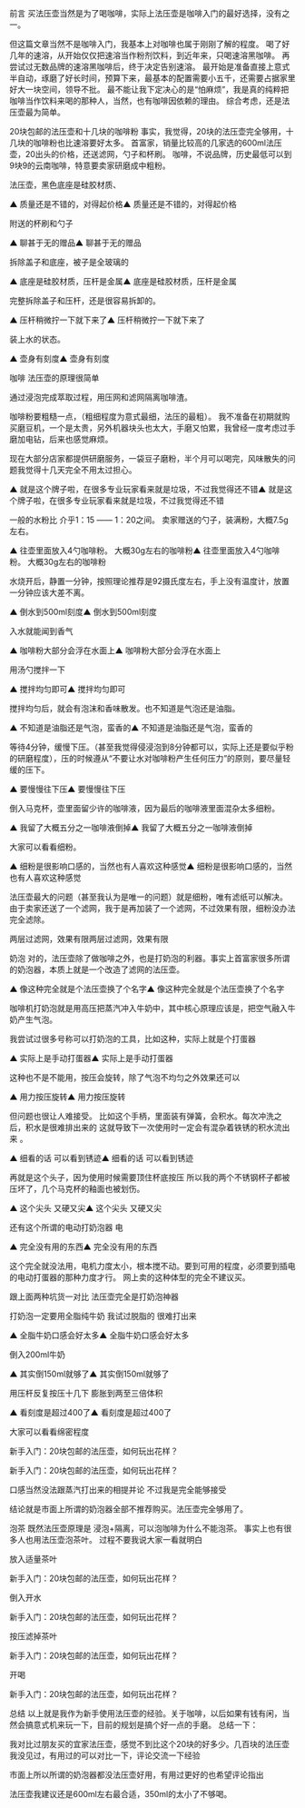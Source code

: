 前言
买法压壶当然是为了喝咖啡，实际上法压壶是咖啡入门的最好选择，没有之一。

但这篇文章当然不是咖啡入门，我基本上对咖啡也属于刚刚了解的程度。 喝了好几年的速溶，从开始仅仅把速溶当作粉剂饮料，到近年来，只喝速溶黑咖啡。 再尝试过无数品牌的速溶黑咖啡后，终于决定告别速溶。 最开始是准备直接上意式半自动，琢磨了好长时间，预算下来，最基本的配置需要小五千，还需要占据家里好大一块空间，领导不批。 最不能让我下定决心的是“怕麻烦”，我是真的纯粹把咖啡当作饮料来喝的那种人，当然，也有咖啡因依赖的理由。 综合考虑，还是法压壶最为简单。

20块包邮的法压壶和十几块的咖啡粉
事实，我觉得，20块的法压壶完全够用，十几块的咖啡粉也比速溶要好太多。 首富家，销量比较高的几家选的600ml法压壶，20出头的价格，还送滤网，勺子和杯刷。 咖啡，不说品牌，历史最低可以到9块9的云南咖啡，特意要卖家研磨成中粗粉。

法压壶，黑色底座是硅胶材质、

▲ 质量还是不错的，对得起价格▲ 质量还是不错的，对得起价格

附送的杯刷和勺子

▲ 聊甚于无的赠品▲ 聊甚于无的赠品

拆除盖子和底座，被子是全玻璃的

▲ 底座是硅胶材质，压杆是金属▲ 底座是硅胶材质，压杆是金属

完整拆除盖子和压杆，还是很容易拆卸的。

▲ 压杆稍微拧一下就下来了▲ 压杆稍微拧一下就下来了

装上水的状态。

▲ 壶身有刻度▲ 壶身有刻度

咖啡
法压壶的原理很简单

通过浸泡完成萃取过程，用压网和滤网隔离咖啡渣。

咖啡粉要粗糙一点，（粗细程度为意式最细，法压的最粗）。 我不准备在初期就购买磨豆机，一个是太贵，另外机器块头也太大，手磨又怕累，我曾经一度考虑过手磨加电钻，后来也感觉麻烦。

现在大部分店家都提供研磨服务，一袋豆子磨粉，半个月可以喝完，风味散失的问题我觉得十几天完全不用太过担心。

▲ 就是这个牌子啦，在很多专业玩家看来就是垃圾，不过我觉得还不错▲ 就是这个牌子啦，在很多专业玩家看来就是垃圾，不过我觉得还不错

一般的水粉比 介乎1：15 —— 1：20之间。 卖家赠送的勺子，装满粉，大概7.5g左右。

▲ 往壶里面放入4勺咖啡粉。 大概30g左右的咖啡粉▲ 往壶里面放入4勺咖啡粉。 大概30g左右的咖啡粉

水烧开后，静置一分钟，按照理论推荐是92摄氏度左右，手上没有温度计，放置一分钟应该大差不离。

▲ 倒水到500ml刻度▲ 倒水到500ml刻度

入水就能闻到香气

▲ 咖啡粉大部分会浮在水面上▲ 咖啡粉大部分会浮在水面上

用汤勺搅拌一下

▲ 搅拌均匀即可▲ 搅拌均匀即可

搅拌均匀后，就会有泡沫和香味散发。也不知道是气泡还是油脂。

▲ 不知道是油脂还是气泡，蛮香的▲ 不知道是油脂还是气泡，蛮香的

等待4分钟，缓慢下压。（甚至我觉得侵浸泡到8分钟都可以，实际上还是要似乎粉的研磨程度），压的时候遵从“不要让水对咖啡粉产生任何压力”的原则，要尽量轻缓的压下。

▲ 要慢慢往下压▲ 要慢慢往下压

倒入马克杯，壶里面留少许的咖啡液，因为最后的咖啡液里面混杂太多细粉。

▲ 我留了大概五分之一咖啡液倒掉▲ 我留了大概五分之一咖啡液倒掉

大家可以看看细粉。

▲ 细粉是很影响口感的，当然也有人喜欢这种感觉▲ 细粉是很影响口感的，当然也有人喜欢这种感觉

法压壶最大的问题（甚至我认为是唯一的问题）就是细粉，唯有滤纸可以解决。 由于卖家还送了一个滤网，我于是再加装了一个滤网，不过效果有限，细粉没办法完全滤除。

两层过滤网，效果有限两层过滤网，效果有限



奶泡
对的，法压壶除了做咖啡之外，也是打奶泡的利器。事实上首富家很多所谓的奶泡器，本质上就是一个改造了滤网的法压壶。

▲ 像这种完全就是个法压壶换了个名字▲ 像这种完全就是个法压壶换了个名字

咖啡机打奶泡就是用高压把蒸汽冲入牛奶中，其中核心原理应该是，把空气融入牛奶产生气泡。

我尝试过很多号称可以打奶泡的工具，比如这种，实际上就是个打蛋器

▲ 实际上是手动打蛋器▲ 实际上是手动打蛋器

这种也不是不能用，按压会旋转，除了气泡不均匀之外效果还可以

▲   用力按压旋转▲ 用力按压旋转

但问题也很让人难接受。 比如这个手柄，里面装有弹簧，会积水。每次冲洗之后，积水是很难排出来的 这就导致下一次使用时一定会有混杂着铁锈的积水流出来 。

▲ 细看的话 可以看到锈迹▲ 细看的话 可以看到锈迹

再就是这个头子，因为使用时候需要顶住杯底按压 所以我的两个不锈钢杯子都被压坏了，几个马克杯的釉面也被划伤。

▲ 这个尖头 又硬又尖▲ 这个尖头 又硬又尖

还有这个所谓的电动打奶泡器 电

▲ 完全没有用的东西▲ 完全没有用的东西

这个完全就没法用，电机力度太小，根本搅不动。要到可用的程度，必须要到插电的电动打蛋器的那种力度才行。 网上卖的这种体型的完全不建议买。

跟上面两种坑货一对比 法压壶完全是打奶泡神器

打奶泡一定要用全脂纯牛奶 我试过脱脂的 很难打出来

▲ 全脂牛奶口感会好太多▲ 全脂牛奶口感会好太多

倒入200ml牛奶

▲ 其实倒150ml就够了▲ 其实倒150ml就够了

用压杆反复按压十几下 膨胀到两至三倍体积

▲ 看刻度是超过400了▲ 看刻度是超过400了

大家可以看看绵密程度

新手入门：20块包邮的法压壶，如何玩出花样？

新手入门：20块包邮的法压壶，如何玩出花样？

口感当然没法跟蒸汽打出来的相提并论 不过我是完全能够接受

结论就是市面上所谓的奶泡器全部不推荐购买。法压壶完全够用了。

泡茶
既然法压壶原理是 浸泡+隔离，可以泡咖啡为什么不能泡茶。 事实上也有很多人也用法压壶泡茶叶。 过程不要我说大家一看就明白

放入适量茶叶

新手入门：20块包邮的法压壶，如何玩出花样？

倒入开水

新手入门：20块包邮的法压壶，如何玩出花样？

按压滤掉茶叶

新手入门：20块包邮的法压壶，如何玩出花样？

开喝

新手入门：20块包邮的法压壶，如何玩出花样？

总结
以上就是我作为新手使用法压壶的经验。关于咖啡，以后如果有钱有闲，当然会搞意式机来玩一下，目前的规划是搞个好一点的手磨。 总结一下：

我对比过朋友买的宜家法压壶，感觉不到比这个20块的好多少。几百块的法压壶我没见过，有用过的可以对比一下，评论交流一下经验

市面上所以所谓的奶泡器都没法压壶好用，有用过更好的也希望评论指出

法压壶我建议还是600ml左右最合适，350ml的太小了不够喝。

